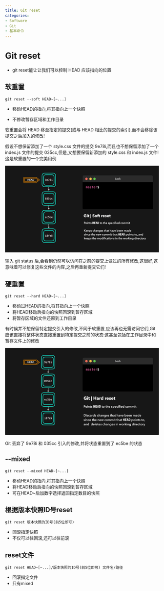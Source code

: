 ```yaml
---
title: Git reset
categories:
- Software
- Git
- 基本命令
---
```

# Git reset

- git reset能让让我们可以控制 HEAD 应该指向的位置

## 软重置

```shell
git reset --soft HEAD~[~...]
```

- 移动HEAD的指向,将其指向上一个快照

- 不修改暂存区域和工作目录

软重置会将 HEAD 移至指定的提交(或与 HEAD 相比的提交的索引),而不会移除该提交之后加入的修改!

假设不想保留添加了一个 style.css 文件的提交 9e78i,而且也不想保留添加了一个 index.js 文件的提交 035cc,但是,又想要保留新添加的 style.css 和 index.js 文件!这是软重置的一个完美用例

![](https://raw.githubusercontent.com/LuShan123888/Files/main/Pictures/2020-12-10-BZY9n3d4hTvziXu.gif)

输入 git status 后,会看到仍然可以访问在之前的提交上做过的所有修改,这很好,这意味着可以修复这些文件的内容,之后再重新提交它们!

## 硬重置

```shell
git reset --hard HEAD~[~...]
```

- 移动过HEAD的指向,将其指向上一个快照
- 将HEAD移动后指向的快照回滚到暂存区域
- 将暂存区域的文件还原到工作目录

有时候并不想保留特定提交引入的修改,不同于软重置,应该再也无需访问它们,Git 应该直接将整体状态直接重置到特定提交之前的状态:这甚至包括在工作目录中和暂存文件上的修改

![](https://raw.githubusercontent.com/LuShan123888/Files/main/Pictures/2020-12-10-kzpT9Smq8v3QZRb.gif)

Git 丢弃了 9e78i 和 035cc 引入的修改,并将状态重置到了 ec5be 的状态

##  --mixed

```shell
git reset --mixed HEAD~[~...]
```

- 移动HEAD的指向,将其指向上一个快照
- 将HEAD移动后指向的快照回滚到暂存区域
- 可在HEAD~后加数字选择返回指定数目的快照

## 根据版本快照ID号reset

```shell
git reset 版本快照的ID号(前5位即可)
```

- 回滚指定快照
- 不仅可以往回滚,还可以往前滚

##  reset文件

```shell
git reset HEAD~[~...]/版本快照的ID号(前5位即可) 文件名/路径
```

- 回滚指定文件
- 只有mixed